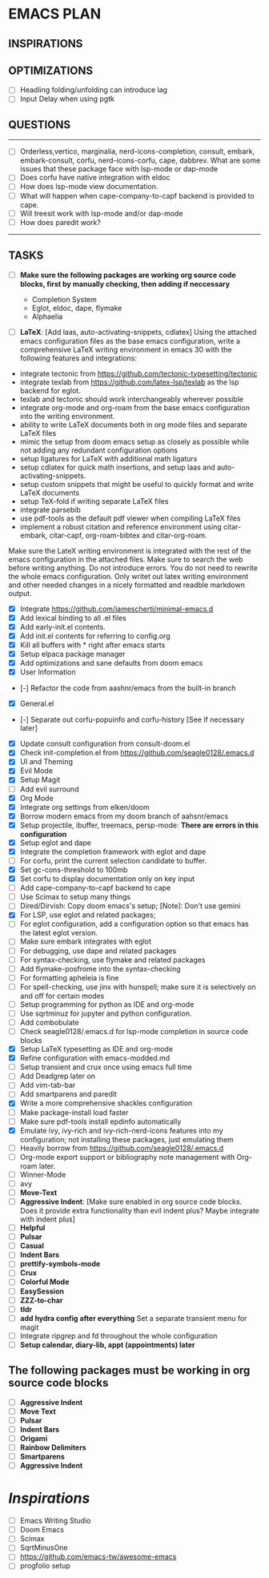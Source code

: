 # EMACS PLAN

## INSPIRATIONS

## OPTIMIZATIONS
- [ ] Headling folding/unfolding can introduce lag
- [ ] Input Delay when using pgtk

## QUESTIONS 
---
- [ ] Orderless,vertico, marginalia, nerd-icons-completion, consult, embark, embark-consult, corfu, nerd-icons-corfu, cape, dabbrev. What are some issues that these package face with lsp-mode or dap-mode
- [ ] Does corfu have native integration with eldoc
- [ ] How does lsp-mode view documentation.
- [ ] What will happen when cape-company-to-capf backend is provided to cape.
- [ ] Will treesit work with lsp-mode and/or dap-mode
- [ ] How does paredit work?

---
## TASKS

- [ ] __Make sure the following packages are working org source code blocks, first by manually checking, then adding if neccessary__
  - Completion System
  - Eglot, eldoc, dape, flymake
  - Alphaelia

- [ ] __LaTeX__: [Add laas, auto-activating-snippets, cdlatex]
Using the attached emacs configuration files as the base emacs configuration, write a comprehensive LaTeX writing environment in emacs 30 with the following features and integrations:
 - integrate tectonic from https://github.com/tectonic-typesetting/tectonic
 - integrate texlab from https://github.com/latex-lsp/texlab as the lsp backend for eglot.
 - texlab and tectonic should work interchangeably wherever possible
 - integrate org-mode and org-roam from the base emacs configuration into the writing environment.
 - ability to write LaTeX documents both in org mode files and separate LaTeX files
 - mimic the setup from doom emacs setup as closely as possible while not adding any redundant configuration options
 - setup ligatures for LaTeX with additional math ligaturs
 - setup cdlatex for quick math insertions, and setup laas and auto-activating-snippets.
 - setup custom snippets that might be useful to quickly format and write LaTeX documents
 - setup TeX-fold if writing separate LaTeX files
 - integrate parsebib
 - use pdf-tools as the default pdf viewer when compiling LaTeX files 
 - implement a robust citation and reference environment using citar-embark, citar-capf, org-roam-bibtex and citar-org-roam.

Make sure the LateX writing environment is integrated with the rest of the emacs configuration in the attached files. Make sure to search the web before writing anything. Do not introduce errors. You do not need to rewrite the whole emacs configuration. Only writet out latex writing environment and other needed changes in a nicely formatted and readble markdown output.


- [x] Integrate https://github.com/jamescherti/minimal-emacs.d
- [x] Add lexical binding to all .el files
- [x] Add early-init.el contents.
- [x] Add init.el contents for referring to config.org
- [x] Kill all buffers with \* right after emacs starts
- [x] Setup elpaca package manager
- [x] Add optimizations and sane defaults from doom emacs
- [x] User Information
- [-] Refactor the code from aashnr/emacs from the built-in branch
- [x] General.el
- [-] Separate out corfu-popuinfo and corfu-history [See if necessary later]
- [x] Update consult configuration from consult-doom.el
- [x] Check init-completion.el from https://github.com/seagle0128/.emacs.d
- [x] UI and Theming
- [x] Evil Mode
- [x] Setup Magit
- [ ] Add evil surround
- [x] Org Mode
- [x] Integrate org settings from elken/doom
- [x] Borrow modern emacs from my doom branch of aahsnr/emacs
- [x] Setup projectile, ibuffer, treemacs, persp-mode: **There are errors in this configuration**
- [x] Setup eglot and dape
- [x] Integrate the completion framework with eglot and dape
- [ ] For corfu, print the current selection candidate to buffer.
- [x] Set gc-cons-threshold to 100mb
- [x] Set corfu to display documentation only on key input 
- [ ] Add cape-company-to-capf backend to cape
- [ ] Use Scimax to setup many things
- [ ] Dired/Dirvish: Copy doom emacs's setup; [Note]: Don't use gemini
- [x] For LSP, use eglot and related packages;
- [ ] For eglot configuration, add a configuration option so that emacs has the latest eglot version.
- [ ] Make sure embark integrates with eglot
- [ ] For debugging, use dape and related packages
- [ ] For syntax-checking, use flymake and related packages
- [ ] Add flymake-posfrome into the syntax-checking
- [ ] For formatting apheleia is fine
- [ ] For spell-checking, use jinx with hunspell; make sure it is selectively on and off for certain modes
- [ ] Setup programming for python as IDE and org-mode
- [ ] Use sqrtminuz for jupyter and python configuration.
- [ ] Add combobulate
- [ ] Check seagle0128/.emacs.d for lsp-mode completion in source code blocks
- [x] Setup LaTeX typesetting as IDE and org-mode
- [x] Refine configuration with emacs-modded.md
- [ ] Setup transient and crux once using emacs full time
- [ ] Add Deadgrep later on
- [ ] Add vim-tab-bar
- [ ] Add smartparens and paredit
- [x] Write a more comprehensive shackles configuration
- [ ] Make package-install load faster
- [ ] Make sure pdf-tools install epdinfo automatically
- [x] Emulate ivy, ivy-rich and ivy-rich-nerd-icons features into my configuration; not installing these packages, just emulating them
- [ ] Heavily borrow from https://github.com/seagle0128/.emacs.d
- [ ] Org-mode export support or bibliography note management with Org-roam later.
- [ ] Winner-Mode
- [ ] avy 
- [ ] __Move-Text__
- [ ] __Aggressive Indent__: [Make sure enabled in org source code blocks. Does it provide extra functionality than evil indent plus? Maybe integrate with indent plus]
- [ ] __Helpful__
- [ ] __Pulsar__
- [ ] __Casual__
- [ ] __Indent Bars__
- [ ] __prettify-symbols-mode__
- [ ] __Crux__
- [ ] __Colorful Mode__
- [ ] __EasySession__
- [ ]  __ZZZ-to-char__
- [ ] __tldr__
- [ ] __add hydra config after everything__
Set a separate transient menu for magit
- [ ] Integrate ripgrep and fd throughout the whole configuration
- [ ] __Setup calendar, diary-lib, appt (appointments) later__

## The following packages must be working in org source code blocks
- [ ] __Aggressive Indent__
- [ ] __Move Text__
- [ ] __Pulsar__
- [ ] __Indent Bars__
- [ ] __Origami__
- [ ] __Rainbow Delimiters__
- [ ] __Smartparens__
- [ ] __Aggressive Indent__

# ___Inspirations___

- [ ] Emacs Writing Studio
- [ ] Doom Emacs
- [ ] Scimax
- [ ] SqrtMinusOne
- [ ] <https://github.com/emacs-tw/awesome-emacs>
- [ ] progfolio setup
